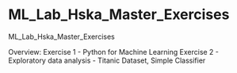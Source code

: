 # ML_Lab_Hska_Master_Exercises
ML_Lab_Hska_Master_Exercises

Overview:
Exercise 1 - Python for Machine Learning
Exercise 2 - Exploratory data analysis - Titanic Dataset, Simple Classifier